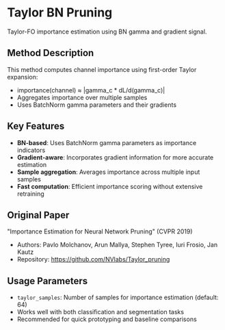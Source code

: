 # Taylor BN Pruning

Taylor-FO importance estimation using BN gamma and gradient signal.

## Method Description

This method computes channel importance using first-order Taylor expansion:
- importance(channel) ≈ |gamma_c * dL/d(gamma_c)|
- Aggregates importance over multiple samples
- Uses BatchNorm gamma parameters and their gradients

## Key Features

- **BN-based**: Uses BatchNorm gamma parameters as importance indicators
- **Gradient-aware**: Incorporates gradient information for more accurate estimation
- **Sample aggregation**: Averages importance across multiple input samples
- **Fast computation**: Efficient importance scoring without extensive retraining

## Original Paper

"Importance Estimation for Neural Network Pruning" (CVPR 2019)
- Authors: Pavlo Molchanov, Arun Mallya, Stephen Tyree, Iuri Frosio, Jan Kautz
- Repository: https://github.com/NVlabs/Taylor_pruning

## Usage Parameters

- `taylor_samples`: Number of samples for importance estimation (default: 64)
- Works well with both classification and segmentation tasks
- Recommended for quick prototyping and baseline comparisons
